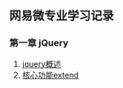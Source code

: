 ## 网易微专业学习记录

### 第一章 jQuery
1. [jquery概述](./jquery/summary/README.md)
2. [核心功能extend](./jquery/extend/README.md)
